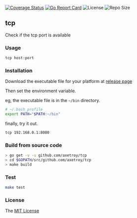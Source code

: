 [![Coverage Status](https://coveralls.io/repos/github/axetroy/tcp/badge.svg?branch=master)](https://coveralls.io/github/axetroy/tcp?branch=master)
[![Go Report Card](https://goreportcard.com/badge/github.com/axetroy/tcp)](https://goreportcard.com/report/github.com/axetroy/tcp)
![License](https://img.shields.io/github/license/axetroy/tcp.svg)
![Repo Size](https://img.shields.io/github/repo-size/axetroy/tcp.svg)

## tcp

Check if the tcp port is available

### Usage

```bash
tcp host:port
```

### Installation

Download the executable file for your platform at [release page](https://github.com/axetroy/tcp/releases)

Then set the environment variable.

eg, the executable file is in the `~/bin` directory.

```bash
# ~/.bash_profile
export PATH="$PATH:~/bin"
```

finally, try it out.

```bash
tcp 192.168.0.1:8080
```

### Build from source code

```bash
> go get -v -u github.com/axetroy/tcp
> cd $GOPATH/src/github.com/axetroy/tcp
> make build
```

### Test

```bash
make test
```

### License

The [MIT License](https://github.com/axetroy/tcp/blob/master/LICENSE)
